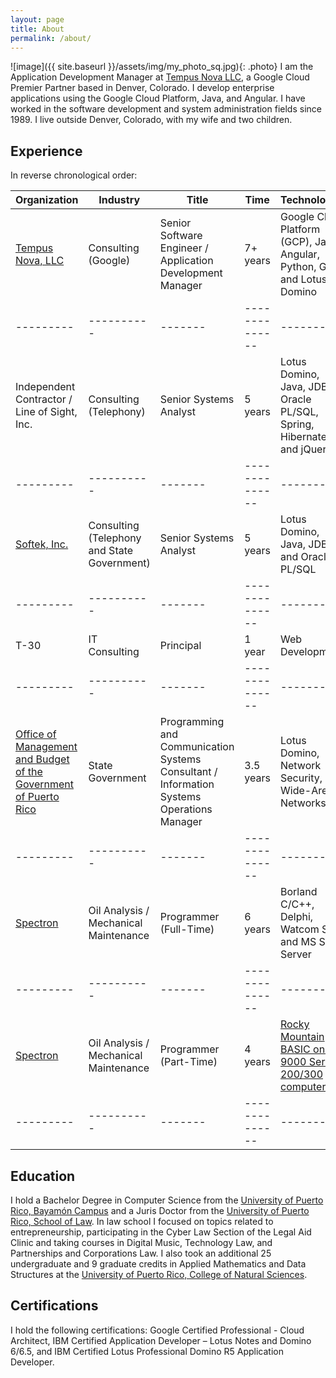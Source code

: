 ```yaml
---
layout: page
title: About
permalink: /about/
---
```

<style type="text/css"> .photo { border-radius: 50%; float: right; filter: grayscale(100%); margin-left: 40px; margin-top: 0} .photo:hover { filter: grayscale(0); } </style>
![image]({{ site.baseurl }}/assets/img/my_photo_sq.jpg){: .photo}
I am the Application Development Manager at [Tempus Nova LLC](http://tempusnova.com), a Google Cloud Premier Partner based in Denver, Colorado. I develop enterprise applications using the Google Cloud Platform, Java, and Angular. I have worked in the software development and system administration fields since 1989. I live outside Denver, Colorado, with my wife and two children. 

## Experience

In reverse chronological order:

| Organization | Industry | Title | Time | Technologies |
|---------|----------|-------|--------------|-------|
| [Tempus Nova, LLC](https://tempusnova.com) | Consulting (Google) | Senior Software Engineer / Application Development Manager | 7+ years | Google Cloud Platform (GCP), Java, Angular, Python, Go, and Lotus Domino |
|---------|----------|-------|--------------|-------|
| Independent Contractor / Line of Sight, Inc. | Consulting (Telephony) | Senior Systems Analyst | 5 years | Lotus Domino, Java, JDBC, Oracle PL/SQL, Spring, Hibernate, and jQuery |
|---------|----------|-------|--------------|-------|
| [Softek, Inc.](https://softekpr.com/en/new-home-en/) | Consulting (Telephony and State Government) | Senior Systems Analyst | 5 years | Lotus Domino, Java, JDBC, and Oracle PL/SQL | 
|---------|----------|-------|--------------|-------|
| T-30 | IT Consulting | Principal | 1 year | Web Development | 
|---------|----------|-------|--------------|-------|
| [Office of Management and Budget of the Government of Puerto Rico](http://www.ogp.pr.gov) | State Government | Programming and Communication Systems Consultant / Information Systems Operations Manager | 3.5 years | Lotus Domino, Network Security, Wide-Area Networks |
|---------|----------|-------|--------------|-------|
| [Spectron](http://www.spectron-msim.com)|Oil Analysis / Mechanical Maintenance|Programmer (Full-Time)|6 years|Borland C/C++, Delphi, Watcom SQL, and MS SQL Server |
|---------|----------|-------|--------------|-------|
| [Spectron](http://www.spectron-msim.com)|Oil Analysis / Mechanical Maintenance|Programmer (Part-Time)|4 years|[Rocky Mountain BASIC on HP 9000 Series 200/300 computers](http://hpmemoryproject.org/technics/bench/3048/config_soft_01.htm) |
|---------|----------|-------|--------------|-------|

## Education
I hold a Bachelor Degree in Computer Science from the [University of Puerto Rico, Bayamón Campus](https://www.uprb.edu) and a Juris Doctor from the [University of Puerto Rico, School of Law](http://derecho.uprrp.edu). In law school I focused on topics related to entrepreneurship, participating in the Cyber Law Section of the Legal Aid Clinic and taking courses in Digital Music, Technology Law, and Partnerships and Corporations Law. I also took an additional 25 undergraduate and 9 graduate credits in Applied Mathematics and Data Structures at the [University of Puerto Rico, College of Natural Sciences](https://math.uprrp.edu).

## Certifications
I hold the following certifications: Google Certified Professional - Cloud Architect, IBM Certified Application Developer – Lotus Notes and Domino 6/6.5, and IBM Certified Lotus Professional Domino R5 Application Developer.
